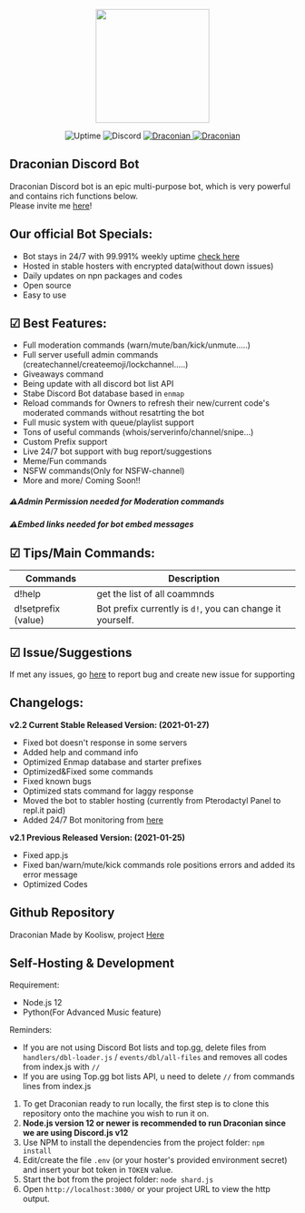 <p align="center">
    <img src="https://cdn.koolisw.tk/file/kooliswCDN/F996F49F-5771-452D-9FA4-2E6713D2E138.png" height="200">
</p>
<p align="center">
<img src="https://img.shields.io/uptimerobot/ratio/m787007739-f881254df38f1a06bbd53346?style=flat-square"
            alt="Uptime">
    <img alt="Discord" src="https://img.shields.io/discord/687219262406131714?label=Discord">
    <a href="https://top.gg/bot/711937599975063584">
    <img src="https://top.gg/api/widget/status/711937599975063584.svg" alt="Draconian" />
</a>
    <a href="https://top.gg/bot/711937599975063584">
    <img src="https://top.gg/api/widget/servers/711937599975063584.svg" alt="Draconian" />
</a>
    </p>

## Draconian Discord Bot

Draconian Discord bot is an epic multi-purpose bot, which is very powerful and contains rich functions below.\
Please invite me [here](https://discord.com/api/oauth2/authorize?client_id=711937599975063584&permissions=8&scope=bot)!

## Our official Bot Specials:
- Bot stays in 24/7 with 99.991% weekly uptime [check here](https://status.koolisw.tk)
- Hosted in stable hosters with encrypted data(without down issues)
- Daily updates on npn packages and codes
- Open source
- Easy to use

## ☑ Best Features:
- Full moderation commands (warn/mute/ban/kick/unmute.....)
- Full server usefull admin commands (createchannel/createemoji/lockchannel.....)
- Giveaways command
- Being update with all discord bot list API
- Stabe Discord Bot database based in `enmap`
- Reload commands for Owners to refresh their new/current code's moderated commands without resatrting the bot
- Full music system with queue/playlist support
- Tons of useful commands (whois/serverinfo/channel/snipe...)
- Custom Prefix support
- Live 24/7 bot support with bug report/suggestions
- Meme/Fun commands
- NSFW commands(Only for NSFW-channel)
- More and more/ Coming Soon!!

##### ⚠Admin Permission needed for Moderation commands
##### ⚠Embed links needed for bot embed messages

## ☑ Tips/Main Commands:
| Commands    |Description|
| ----------- | ----------- | 
| d!help      | get the list of all coammnds       |
| d!setprefix (value)   | Bot prefix currently is `d!`, you can change it yourself.       |

## ☑ Issue/Suggestions
If met any issues, go [here](https://github.com/RealKoolisw/Draconian/issues) to report bug and create new issue for supporting

## Changelogs:
**v2.2 Current Stable Released Version: (2021-01-27)**
- Fixed bot doesn't response in some servers
- Added help and command info
- Optimized Enmap database and starter prefixes
- Optimized&Fixed some commands
- Fixed known bugs
- Optimized stats command for laggy response
- Moved the bot to stabler hosting (currently from Pterodactyl Panel to repl.it paid)
- Added 24/7 Bot monitoring from [here](https://status.koolisw.tk)

**v2.1 Previous Released Version: (2021-01-25)**
- Fixed app.js
- Fixed ban/warn/mute/kick commands role positions errors and added its error message
- Optimized Codes

## Github Repository
Draconian Made by Koolisw, project [Here](https://github.com/RealKoolisw/Draconian)
## Self-Hosting & Development
Requirement:
- Node.js 12
- Python(For Advanced Music feature)

Reminders:
- If you are not using Discord Bot lists and top.gg, delete files from `handlers/dbl-loader.js` / `events/dbl/all-files` and removes all codes from index.js with `//`
- If you are using Top.gg bot lists API, u need to delete `//` from commands lines from index.js

1. To get Draconian ready to run locally, the first step is to clone this repository onto the machine you wish to run it on.
2. **Node.js version 12 or newer is recommended to run Draconian since we are using Discord.js v12**
3. Use NPM to install the dependencies from the project folder: `npm install`
4. Edit/create the file `.env` (or your hoster's provided environment secret) and insert your bot token in `TOKEN` value.
5. Start the bot from the project folder: `node shard.js`
6. Open `http://localhost:3000/` or your project URL to view the http output.



